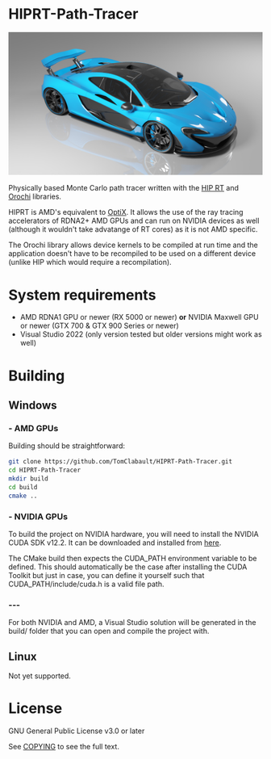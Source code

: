 # HIPRT-Path-Tracer

![HIPRT path tracer cover](README_data/img/McLaren_P1_Render.jpg)

Physically based Monte Carlo path tracer written with the [HIP RT](https://gpuopen.com/hiprt/) and [Orochi](https://gpuopen.com/orochi/) libraries.

HIPRT is AMD's equivalent to [OptiX](https://developer.nvidia.com/rtx/ray-tracing/optix). It allows the use of the ray tracing accelerators of RDNA2+ AMD GPUs and can run on NVIDIA devices as well (although it wouldn't take advatange of RT cores) as it is not AMD specific. 

The Orochi library allows device kernels to be compiled at run time and the application doesn't have to be recompiled to be used on a different device (unlike HIP which would require a recompilation).

# System requirements

- AMD RDNA1 GPU or newer (RX 5000 or newer) **or** NVIDIA Maxwell GPU or newer (GTX 700 & GTX 900 Series or newer)
- Visual Studio 2022 (only version tested but older versions might work as well)

# Building
## Windows
### - AMD GPUs
Building should be straightforward:
``` sh
git clone https://github.com/TomClabault/HIPRT-Path-Tracer.git
cd HIPRT-Path-Tracer
mkdir build
cd build
cmake ..
```
### - NVIDIA GPUs
To build the project on NVIDIA hardware, you will need to install the NVIDIA CUDA SDK v12.2. It can be downloaded and installed from [here](https://developer.nvidia.com/cuda-12-2-0-download-archive).

The CMake build then expects the CUDA_PATH environment variable to be defined. This should automatically be the case after installing the CUDA Toolkit but just in case, you can define it yourself such that CUDA_PATH/include/cuda.h is a valid file path.

### ---
For both NVIDIA and AMD, a Visual Studio solution will be generated in the build/ folder that you can open and compile the project with.

## Linux

Not yet supported.
# License

GNU General Public License v3.0 or later

See [COPYING](https://github.com/TomClabault/HIPRT-Path-Tracer/blob/main/COPYING) to see the full text.